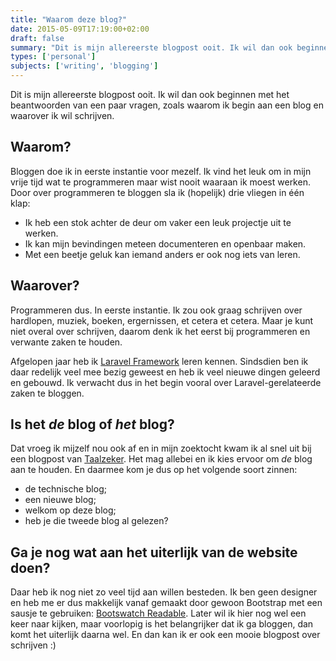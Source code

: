 ```yaml
---
title: "Waarom deze blog?"
date: 2015-05-09T17:19:00+02:00
draft: false
summary: "Dit is mijn allereerste blogpost ooit. Ik wil dan ook beginnen met het beantwoorden van een paar vragen, zoals waarom ik begin aan een blog en waarover ik wil schrijven."
types: ['personal']
subjects: ['writing', 'blogging']
---
```

Dit is mijn allereerste blogpost ooit. Ik wil dan ook beginnen met het beantwoorden van een paar vragen, zoals waarom ik begin aan een blog en waarover ik wil schrijven.

## Waarom?
Bloggen doe ik in eerste instantie voor mezelf. Ik vind het leuk om in mijn vrije tijd wat te programmeren maar wist nooit waaraan ik moest werken. Door over programmeren te bloggen sla ik (hopelijk) drie vliegen in één klap:

* Ik heb een stok achter de deur om vaker een leuk projectje uit te werken.
* Ik kan mijn bevindingen meteen documenteren en openbaar maken.
* Met een beetje geluk kan iemand anders er ook nog iets van leren.

## Waarover?
Programmeren dus. In eerste instantie. Ik zou ook graag schrijven over hardlopen, muziek, boeken, ergernissen, et cetera et cetera. Maar je kunt niet overal over schrijven, daarom denk ik het eerst bij programmeren en verwante zaken te houden.

Afgelopen jaar heb ik [Laravel Framework](http://laravel.com/) leren kennen. Sindsdien ben ik daar redelijk veel mee bezig geweest en heb ik veel nieuwe dingen geleerd en gebouwd. Ik verwacht dus in het begin vooral over Laravel-gerelateerde zaken te bloggen.

## Is het *de* blog of *het* blog?
Dat vroeg ik mijzelf nou ook af en in mijn zoektocht kwam ik al snel uit bij een blogpost van [Taalzeker](http://www.taalzeker.nl/de-of-het-blog). Het mag allebei en ik kies ervoor om *de* blog aan te houden. En daarmee kom je dus op het volgende soort zinnen:

* de technische blog;
* een nieuwe blog;
* welkom op deze blog;
* heb je die tweede blog al gelezen?

## Ga je nog wat aan het uiterlijk van de website doen?
Daar heb ik nog niet zo veel tijd aan willen besteden. Ik ben geen designer en heb me er dus makkelijk vanaf gemaakt door gewoon Bootstrap met een sausje te gebruiken: [Bootswatch Readable](http://bootswatch.com/readable/). Later wil ik hier nog wel een keer naar kijken, maar voorlopig is het belangrijker dat ik ga bloggen, dan komt het uiterlijk daarna wel. En dan kan ik er ook een mooie blogpost over schrijven :)
